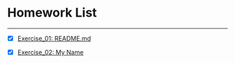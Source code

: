 # Homework List
******
- [x]  [Exercise_01: README.md][1]
- [x]  [Exercise_02: My Name][2]










[1]: https://github.com/ARETHUSAl/compuational_physics_2015301580187/blob/master/README.md/
[2]: https://github.com/ARETHUSAl/compuational_physics_2015301580187/blob/master/maybe_better.py/
